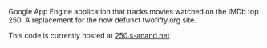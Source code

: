 Google App Engine application that tracks movies watched on the IMDb top 250. A replacement for the now defunct twofifty.org site.

This code is currently hosted at [250.s-anand.net](http://250.s-anand.net/)